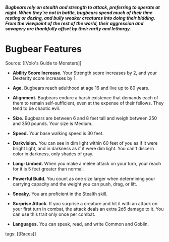 _**Bugbears rely on stealth and strength to attack, preferring to operate at night. When they're not in battle, bugbears spend much of their time resting or dozing, and bully weaker creatures into doing their bidding. From the viewpoint of the rest of the world, their aggression and savagery are thankfully offset by their rarity and lethargy.**_

# Bugbear Features

Source: [[Volo's Guide to Monsters]]

-   **Ability Score Increase.** Your Strength score increases by 2, and your Dexterity score increases by 1.

-   **Age.** Bugbears reach adulthood at age 16 and live up to 80 years.

-   **Alignment.** Bugbears endure a harsh existence that demands each of them to remain self-sufficient, even at the expense of their fellows. They tend to be chaotic evil.

-   **Size.** Bugbears are between 6 and 8 feet tall and weigh between 250 and 350 pounds. Your size is Medium.

-   **Speed.** Your base walking speed is 30 feet.

-   **Darkvision.** You can see in dim light within 60 feet of you as if it were bright light, and in darkness as if it were dim light. You can't discern color in darkness, only shades of gray.

-   **Long-Limbed.** When you make a melee attack on your turn, your reach for it is 5 feet greater than normal.

-   **Powerful Build.** You count as one size larger when determining your carrying capacity and the weight you can push, drag, or lift.

-   **Sneaky.** You are proficient in the Stealth skill.

-   **Surprise Attack.** If you surprise a creature and hit it with an attack on your first turn in combat, the attack deals an extra 2d6 damage to it. You can use this trait only once per combat.

-   **Languages.** You can speak, read, and write Common and Goblin.

tags: [[Races]]